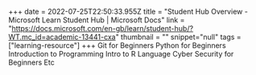 +++
date = 2022-07-25T22:50:33.955Z
title = "Student Hub Overview - Microsoft Learn Student Hub | Microsoft Docs"
link = "https://docs.microsoft.com/en-gb/learn/student-hub/?WT.mc_id=academic-13441-cxa"
thumbnail = ""
snippet="null"
tags = ["learning-resource"]
+++
Git for Beginners
Python for Beginners 
Introduction to Programming
Intro to R Language
Cyber Security for Beginners 
Etc 

